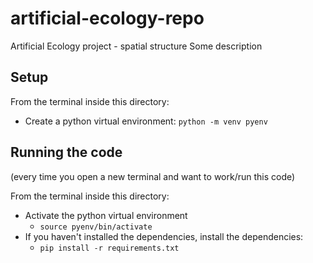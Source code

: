 # artificial-ecology-repo
Artificial Ecology project - spatial structure
Some description


## Setup

From the terminal inside this directory:

- Create a python virtual environment: `python -m venv pyenv`


## Running the code

(every time you open a new terminal and want to work/run this code)

From the terminal inside this directory:

- Activate the python virtual environment
  - `source pyenv/bin/activate`
- If you haven't installed the dependencies, install the dependencies:
  - `pip install -r requirements.txt`